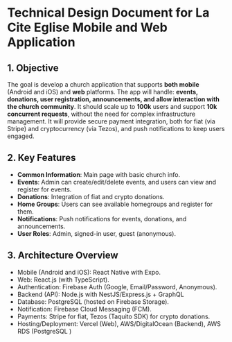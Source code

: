 # Technical Design Document for La Cite Eglise Mobile and Web Application

## 1. Objective
The goal is develop a church application that supports **both mobile** (Android and iOS) and **web** platforms. The app will handle: **events, donations, user registration, announcements, and allow interaction with the church community**. It should scale up to **100k** users and support **10k concurrent requests**, without the need for complex infrastructure management. It will provide secure payment integration, both for fiat (via Stripe) and cryptocurrency (via Tezos), and push notifications to keep users engaged.

## 2. Key Features
- **Common Information**: Main page with basic church info.
- **Events**: Admin can create/edit/delete events, and users can view and register for events.
- **Donations**: Integration of fiat and crypto donations.
- **Home Groups**: Users can see available homegroups and register for them.
- **Notifications**: Push notifications for events, donations, and announcements.
- **User Roles**: Admin, signed-in user, guest (anonymous).

## 3. Architecture Overview

- Mobile (Android and iOS): React Native with Expo.
- Web: React.js (with TypeScript).
- Authentication: Firebase Auth (Google, Email/Password, Anonymous).
- Backend (API): Node.js with NestJS/Express.js + GraphQL
- Database: PostgreSQL (hosted on Firebase Storage).
- Notification: Firebase Cloud Messaging (FCM).
- Payments: Stripe for fiat, Tezos (Taquito SDK) for crypto donations.
- Hosting/Deployment: Vercel (Web), AWS/DigitalOcean (Backend), AWS RDS (PostgreSQL
)